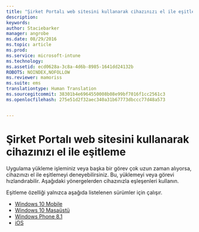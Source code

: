 ```yaml
---
title: "Şirket Portalı web sitesini kullanarak cihazınızı el ile eşitleme | Microsoft Intune"
description: 
keywords: 
author: Staciebarker
manager: angrobe
ms.date: 08/29/2016
ms.topic: article
ms.prod: 
ms.service: microsoft-intune
ms.technology: 
ms.assetid: ecd0628a-3c8a-4d6b-8985-1641dd24132b
ROBOTS: NOINDEX,NOFOLLOW
ms.reviewer: mamoriss
ms.suite: ems
translationtype: Human Translation
ms.sourcegitcommit: 38301b4e6964550008b08e99bf7016f1cc2561c3
ms.openlocfilehash: 275e51d2f32aec340a31b67773dbccc77d48a573


---
```



# Şirket Portalı web sitesini kullanarak cihazınızı el ile eşitleme

Uygulama yükleme işleminiz veya başka bir görev çok uzun zaman alıyorsa, cihazınızı el ile eşitlemeyi deneyebilirsiniz. Bu, yüklemeyi veya görevi hızlandırabilir. Aşağıdaki yönergelerden cihazınızla eşleşenleri kullanın. 

Eşitleme özelliği yalnızca aşağıda listelenen sürümler için çalışır.

* [Windows 10 Mobile](sync-your-device-manually-windows.md#windows-10-mobile)
* [Windows 10 Masaüstü](sync-your-device-manually-windows.md#windows-10-desktop)
* [Windows Phone 8.1](sync-your-device-manually-windows.md#windows-phone-8-1)
* [iOS](sync-your-device-manually-ios.md)



<!--HONumber=Aug16_HO5-->


